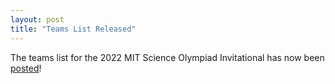 ```yaml
---
layout: post
title: "Teams List Released"
---
```


The teams list for the 2022 MIT Science Olympiad Invitational has now been [posted](teams)!